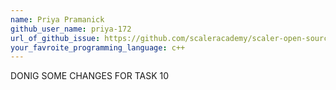 ```yaml
---
name: Priya Pramanick
github_user_name: priya-172
url_of_github_issue: https://github.com/scaleracademy/scaler-open-source-september-challenge/issues/363
your_favroite_programming_language: c++
---
```


DONIG SOME CHANGES FOR TASK 10
